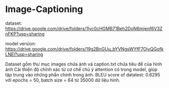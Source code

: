# Image-Captioning
dataset: https://drive.google.com/drive/folders/1lyc0cHGMB71Beh2DoN6mjenf6V3ZnFKP?usp=sharing

model version: https://drive.google.com/drive/folders/19g2BnGUu_bYVNgsWYfF7OjyQGofkLNEl?usp=sharing

Dataset gồm thư mục images chứa ảnh và caption.txt chứa tiêu đề của hình ảnh
Cải thiện độ chính xác từ cơ chế chú ý attention có trong model, giúp tập trung vào những phần chính trong ảnh.
BLEU score of datatest: 0.6295 với epochs = 50, batch size = 64 từ 35000 dữ liệu hình.

